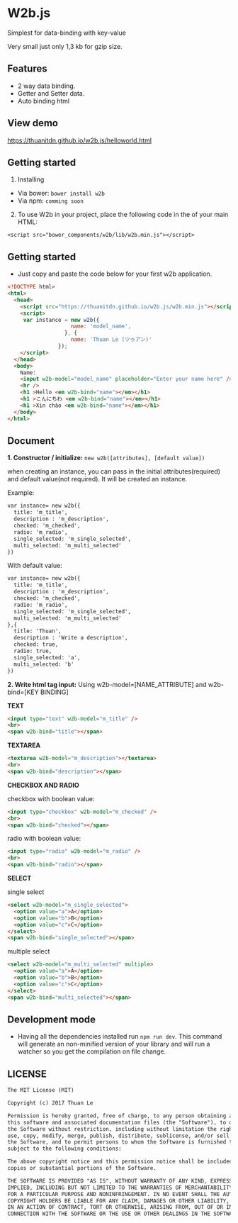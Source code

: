 # W2b.js

Simplest for data-binding with key-value

Very small just only 1,3 kb for gzip size.
## Features

* 2 way data binding.
* Getter and Setter data.
* Auto binding html

## View demo 
https://thuanitdn.github.io/w2b.js/helloworld.html

## Getting started

1. Installing
  * Via bower:
    `bower install w2b`
  * Via npm:
    `comming soon`
2. To use W2b in your project, place the following code in the of your main HTML:

  `<script src="bower_components/w2b/lib/w2b.min.js"></script>`

## Getting started

* Just copy and paste the code below for your first w2b application.

```html
<!DOCTYPE html>
<html>
  <head>
    <script src="https://thuanitdn.github.io/w2b.js/w2b.min.js"></script>
    <script>
     var instance = new w2b({
                    name: 'model_name',
                  }, {
                    name: 'Thuan Le (ツゥアン)'
                });
    </script>
  </head>
  <body>
    Name:
    <input w2b-model="model_name" placeholder="Enter your name here" />
    <hr />
    <h1 >Hello <em w2b-bind="name"></em></h1>
    <h1 >こんにちわ <em w2b-bind="name"></em></h1>
    <h1 >Xin chào <em w2b-bind="name"></em></h1>
  </body>
</html>

```

## Document

**1. Constructor / initialize:**  `new w2b([attributes], [default value])`

when creating an instance, you can pass in the initial attributes(required) and default value(not required). It will be created an instance.

Example: 

```html
var instance= new w2b({
  title: 'm_title',
  description : 'm_description',
  checked: 'm_checked',
  radio: 'm_radio',
  single_selected: 'm_single_selected',
  multi_selected: 'm_multi_selected'
})
```

With default value:

```html
var instance= new w2b({
  title: 'm_title',
  description : 'm_description',
  checked: 'm_checked',
  radio: 'm_radio',
  single_selected: 'm_single_selected',
  multi_selected: 'm_multi_selected'
},{
  title: 'Thuan',
  description : 'Write a description',
  checked: true,
  radio: true,
  single_selected: 'a',
  multi_selected: 'b'
})
```

**2. Write html tag input:** Using w2b-model=[NAME_ATTRIBUTE] and w2b-bind=[KEY BINDING]

**TEXT**

```html
<input type="text" w2b-model="m_title" />
<br>
<span w2b-bind="title"></span>
```

**TEXTAREA**

```html
<textarea w2b-model="m_description"></textarea>
<br>
<span w2b-bind="description"></span>
```

**CHECKBOX AND RADIO**

checkbox with boolean value:

```html
<input type="checkbox" w2b-model="m_checked" />
<br>
<span w2b-bind="checked"></span>
```
radio with boolean value:

```html
<input type="radio" w2b-model="m_radio" />
<br>
<span w2b-bind="radio"></span>
```

**SELECT**

single select
```html
<select w2b-model="m_single_selected">
  <option value="a">A</option>
  <option value="b">B</option>
  <option value="c">C</option>
</select>
<span w2b-bind="single_selected"></span>
```

multiple select
```html
<select w2b-model="m_multi_selected" multiple>
  <option value="a">A</option>
  <option value="b">B</option>
  <option value="c">C</option>
</select>
<span w2b-bind="multi_selected"></span>
```

## Development mode
  * Having all the dependencies installed run `npm run dev`. This command will generate an non-minified version of your library and will run a watcher so you get the compilation on file change.

## LICENSE
  ```html
  The MIT License (MIT)
  
  Copyright (c) 2017 Thuan Le
  
  Permission is hereby granted, free of charge, to any person obtaining a copy of
  this software and associated documentation files (the "Software"), to deal in
  the Software without restriction, including without limitation the rights to
  use, copy, modify, merge, publish, distribute, sublicense, and/or sell copies of
  the Software, and to permit persons to whom the Software is furnished to do so,
  subject to the following conditions:
  
  The above copyright notice and this permission notice shall be included in all
  copies or substantial portions of the Software.
  
  THE SOFTWARE IS PROVIDED "AS IS", WITHOUT WARRANTY OF ANY KIND, EXPRESS OR
  IMPLIED, INCLUDING BUT NOT LIMITED TO THE WARRANTIES OF MERCHANTABILITY, FITNESS
  FOR A PARTICULAR PURPOSE AND NONINFRINGEMENT. IN NO EVENT SHALL THE AUTHORS OR
  COPYRIGHT HOLDERS BE LIABLE FOR ANY CLAIM, DAMAGES OR OTHER LIABILITY, WHETHER
  IN AN ACTION OF CONTRACT, TORT OR OTHERWISE, ARISING FROM, OUT OF OR IN
  CONNECTION WITH THE SOFTWARE OR THE USE OR OTHER DEALINGS IN THE SOFTWARE.
